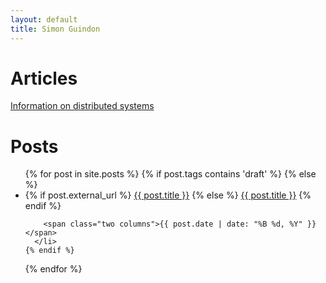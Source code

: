 ```yaml
---
layout: default
title: Simon Guindon
---
```


# Articles
[Information on distributed systems](distributed-systems)

# Posts
<ul id="posts" class="twelve columns offset-by-four">
  {% for post in site.posts %}
    {% if post.tags contains 'draft' %}
      <!-- This is a draft. Allow blog to be displayed in draft blog lists. Use in blog page layout to display a warning that the page is a draft. -->
    {% else %}
      <!-- This is not a draft. Allow post to be displayed in blog lists and RSS feed -->
      <li>
        {% if post.external_url %}
          <a class="nine columns" href="{{ post.external_url }}">{{ post.title }}</a>
        {% else %}
          <a class="nine columns" href="{{ post.url }}">{{ post.title }}</a>
        {% endif %}

        <span class="two columns">{{ post.date | date: "%B %d, %Y" }}</span>
      </li>
    {% endif %}
  {% endfor %}
</ul>

